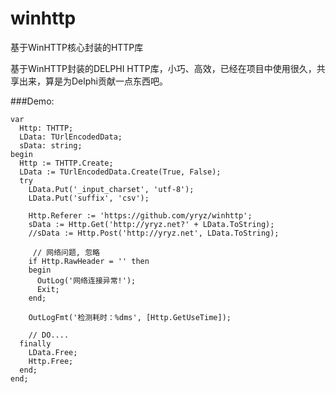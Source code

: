 winhttp
=======

基于WinHTTP核心封装的HTTP库

基于WinHTTP封装的DELPHI HTTP库，小巧、高效，已经在项目中使用很久，共享出来，算是为Delphi贡献一点东西吧。

###Demo:

    var
      Http: THTTP;
      LData: TUrlEncodedData;
      sData: string;
    begin
      Http := THTTP.Create;
      LData := TUrlEncodedData.Create(True, False);
      try
        LData.Put('_input_charset', 'utf-8');
        LData.Put('suffix', 'csv');

        Http.Referer := 'https://github.com/yryz/winhttp';
        sData := Http.Get('http://yryz.net?' + LData.ToString);
        //sData := Http.Post('http://yryz.net', LData.ToString);

         // 网络问题, 忽略
        if Http.RawHeader = '' then
        begin
          OutLog('网络连接异常!');
          Exit;
        end;

        OutLogFmt('检测耗时：%dms', [Http.GetUseTime]);

        // DO....
      finally
        LData.Free;
        Http.Free;
      end;
    end;
